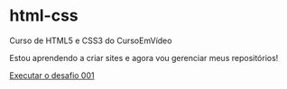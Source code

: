 # html-css
 Curso de HTML5 e CSS3 do CursoEmVídeo

Estou aprendendo a criar sites e agora vou gerenciar meus repositórios!

<a href="https://alissonviini.github.io/html-css/exercicios/ex001/index.html">Executar o desafio 001</a>